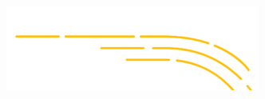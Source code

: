 ![Gabriel Caron](github-banniere.png)

<!---
gabrielcaron/gabrielcaron is a ✨ special ✨ repository because its `README.md` (this file) appears on your GitHub profile.
You can click the Preview link to take a look at your changes.
--->
